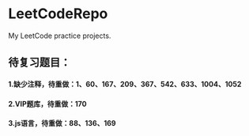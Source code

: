 # LeetCodeRepo
My LeetCode practice projects.

## 待复习题目：  
#### 1.缺少注释，待重做：1、60、167、209、367、542、633、1004、1052  
#### 2.VIP题库，待重做：170  
#### 3.js语言，待重做：88、136、169
